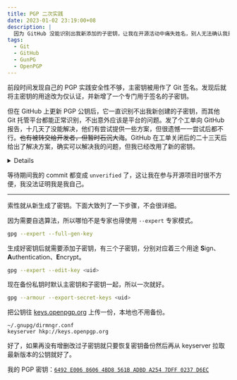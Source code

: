 ```yaml
---
title: PGP 二次实践
date: 2023-01-02 23:19:00+08
description: |
  因为 GitHub 没能识别出我新添加的子密钥，让我在开源活动中痛失姓名，别人无法确认我是不是我。于是乎只能被迫也顺便按最新想法和其他人分享的最佳实践重新鼓捣了一遍 PGP 密钥。
tags:
  - Git
  - GitHub
  - GunPG
  - OpenPGP
---
```


前段时间发现自己的 PGP 实践安全性不够，主密钥被用作了 Git 签名。发现后就将主密钥的用途改为仅认证，并新增了一个专门用于签名的子密钥。

但在 GitHub 上更新 PGP 公钥后，它一直识别不出我新创建的子密钥，而其他 Git 托管平台都能正常识别，不出意外应该是平台的问题。发了个工单向 GitHub 报告，十几天了没能解决，他们有尝试提供一些方案，但很遗憾一一尝试后都不行。~~也有被转交给开发者，但暂时石沉大海~~。GitHub 在工单关闭后的二十三天后给出了解决方案，确实可以解决我的问题，但我已经改用了新的密钥。

<details>
GitHub (GitHub Support)
Feb 24, 2023, 10:20 PM UTC

Hey Percy,

I just wanted to touch bases with some follow-up information regarding your previous inquiry in `1905199`, as I've now encountered this specific problem a few more times.

About the error output:

```sh
BAD subkeys:
1
AC1F08ADDE171338 error: openpgp: invalid data: subkey signature invalid: openpgp: invalid data: signing subkey is missing cross-signature
```

This can typically be addressed by visiting [here](https://www.gnupg.org/faq/subkey-cross-certify.html) and following the instructions.

You can also sign a test commit locally and check for this specific problem:

```sh
$ git verify-commit 2cd603b73ae49588e3add24a2df57e71597dd2e1
gpg: Signature made Wed Feb  8 15:40:38 2023 PST
gpg:                using RSA key 7B408B746F5D76F35ECA013D3EFA9A554F4A6789
gpg: WARNING: signing subkey 3EFA9A554F4A6789 is not cross-certified
gpg: please see https://gnupg.org/faq/subkey-cross-certify.html for more information
gpg: Can't check signature: General error
```

Once the key has been cross-certified and exported/uploaded again, our system should recognize it.

I'm truly sorry that I wasn't able to better address your issue the first time around, but I hope this information may prove helpful to you in the future. 🙇🏻‍♂️

Best regards,

Allan H

GitHub Support
</details>

等待期间我的 commit 都变成 `unverified` 了，这让我在参与开源项目时很不方便，我没法证明我是我自己。

---

索性就从新生成了密钥。下面大致列了一下步骤，不会很详细。

因为需要自选算法，所以哪怕不是专家也得使用 `--expert` 专家模式。

```sh
gpg --expert --full-gen-key
```

生成好密钥后就需要添加子密钥，有三个子密钥，分别对应着三个用途 **S**ign、**A**uthentication、**E**ncrypt。

```sh
gpg --expert --edit-key <uid>
```

现在备份私钥时默认主密钥和子密钥一起，所以一次就好。

```sh
gpg --armour --export-secret-keys <uid>
```

把公钥往 [keys.openpgp.org](https://keys.openpgp.org/) 上传一份，本地也不用备份。

```plain
~/.gnupg/dirmngr.conf
keyserver hkp://keys.openpgp.org
```

好了，如果再没有增删改过子密钥就只要恢复密钥备份然后再从 keyserver 拉取最新版本的公钥就好了。

我的 PGP 密钥：[`6492 E006 8606 4BD8 561B ADBD A254 7DFF 0237 D6EC`](https://keys.openpgp.org/vks/v1/by-fingerprint/6492E00686064BD8561BADBDA2547DFF0237D6EC)
